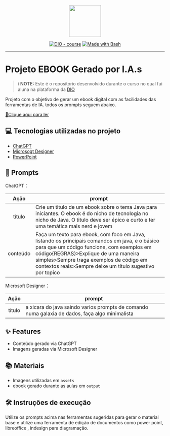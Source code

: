 <p align="center">
    <img width="100" src=".github/assets/banner.png">
</p>


<p align="center">
<a href="https://dio.me/"><img src="https://img.shields.io/badge/DIO-Course-28DA77?logo=youtube" alt="DIO - course"></a>
<a href="https://www.gnu.org/software/bash/" title="Go to Bash homepage"><img src="https://img.shields.io/badge/Prompt-Project-blue?logo=gnu-bash&amp;logoColor=white" alt="Made with Bash"></a></p>

-------



# Projeto EBOOK Gerado por I.A.s


 > ℹ️ **NOTE:** Este é o repositório desenvolvido durante o curso no qual fui aluna na plataforma da [DIO](https://dio.me)

Projeto com o objetivo de gerar um ebook digital com as facilidades das ferramentas de IA. todos os prompts
seguem abaixo.

<a href="https://github.com/Anna21112/prompts-recipe-to-create-a-ebook/blob/main/output/Ebook%20Java.pdf" title="View PDF now"> 📕Clique aqui para ler</a>

## 💻 Tecnologias utilizadas no projeto

- [ChatGPT](https://chat.openai.com/) 
- [Microsogt Designer](https://designer.microsoft.com/image-creator)
- [PowerPoint](https://www.microsoft.com/en/microsoft-365/powerpoint)

## 🧠 Prompts


ChatGPT：

|   Ação   | prompt                                                                                                                                                                                                                                                                         |
| :------: | ------------------------------------------------------------------------------------------------------------------------------------------------------------------------------------------------------------------------------------------------------------------------------ |
|  título  |Crie um titulo de um ebook sobre o tema Java para iniciantes. O ebook é do nicho de tecnologia no nicho de Java. O titulo deve ser épico e curto e ter uma temática mais nerd e jovem                                                        |
| conteúdo |Faça um texto para ebook, com foco em Java, listando os principais comandos em java, e o básico para que um código funcione, com exemplos em código{REGRAS}>Explique de uma maneira simples>Sempre traga exemplos de código em contextos reais>Sempre deixe um titulo sugestivo por topico |


Microsoft Designer：

|  Ação  | prompt                                                                                 |
| :----: | -------------------------------------------------------------------------------------- |
| título | a xicara do java saindo varios prompts de comando numa galaxia de dados, faça algo minimalista |

## ✨ Features

- Conteúdo gerado via ChatGPT
- Imagens geradas via Microsoft Designer

## 📚 Materiais

- Imagens utilizadas em `assets`
- ebook gerado durante as aulas em `output`

## 🛠️ Instruções de execução

Utilize os prompts acima nas ferramentas sugeridas para gerar o material base e utilize uma ferramenta de edição de documentos como power point, libreoffice , indesign para diagramação.




